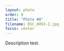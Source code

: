 ```yaml
---
layout: photo
order: 8
title: "Photo #8"
filename: DSC_0093-2.jpg
focus: center
---
```


Description text.